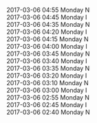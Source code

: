 2017-03-06 04:55 Monday  N  
2017-03-06 04:45 Monday  I  
2017-03-06 04:35 Monday  N  
2017-03-06 04:20 Monday  I  
2017-03-06 04:15 Monday  N  
2017-03-06 04:00 Monday  I  
2017-03-06 03:45 Monday  N  
2017-03-06 03:40 Monday  I  
2017-03-06 03:35 Monday  N  
2017-03-06 03:20 Monday  I  
2017-03-06 03:10 Monday  N  
2017-03-06 03:00 Monday  I  
2017-03-06 02:55 Monday  N  
2017-03-06 02:45 Monday  I  
2017-03-06 02:40 Monday  N  
